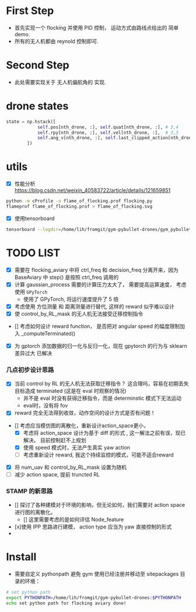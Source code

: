 # First Step

- 首先实现一个 flocking 并使用 PID 控制， 运动方式由路线点给出的 简单 demo.
- 所有的无人机都由 reynold 控制即可.

# Second Step

- 此处需要实现关于 无人机偏航角的 实现.

# drone states
```python
state = np.hstack([
            self.pos[nth_drone, :], self.quat[nth_drone, :], # 3,4
            self.rpy[nth_drone, :], self.vel[nth_drone, :],  # 3,3
            self.ang_v[nth_drone, :], self.last_clipped_action[nth_drone, :]
        ])
```
# utils

- [x] 性能分析 https://blog.csdn.net/weixin_40583722/article/details/121659851
```bash
python -m cProfile -o flame_of_flocking.prof flocking.py
flameprof flame_of_flocking.prof > flame_of_flocking.svg
```
- [x] 使用tensorboard
```bash
tensorboard --logdir=/home/lih/fromgit/gym-pybullet-drones/gym_pybullet_drones/src/results/
```
# TODO LIST

- [x] 需要在 flocking_aviary 中将 ctrl_freq 和 decision_freq 分离开来，因为 BaseAviary 中 step() 是按照 ctrl_freq 调用的
- [x] 计算 gaussian_process 需要的计算压力太大了， 需要提高运算速度， 考虑使用 `GPyTorch`
    - 使用了 GPyTorch, 将运行速度提升了 5 倍
- [x] 考虑使用 方位测量 和 距离测量进行替代, 这样的 reward 似乎难以设计
- [x] 使 control_by_RL_mask 的无人机无法接受迁移控制指令
- [] 考虑如何设计 reward function， 是否把对 angular speed 的幅度限制加入 _computeTerminated()
- [x] 为 gptorch 添加数据的归一化与反归一化，现在 gpytorch 的行为与 sklearn 差异过大 已解决

### 几点初步设计思路
- [X] 当前 control by RL 的无人机无法获取迁移指令？ 这合理吗，容易在初期丢失目标造成 terminated (这是在 eval 时观察的情况)
  - 并不是 eval 时没有获得迁移指令，而是 determinstic 模式下无法运动
  - eval时，没有将 fov 
- [X] reward 完全无法得到收敛，动作空间的设计方式是否有问题！
- [] 考虑应当模仿图的离散化，重新设计action_space更小，
  - [x] 考虑将 action_space 设计为基于 diff 的形式 ,  这一解法之前有误，现已解决。 目前控制赶不上规划
  - [x] 使用 speed 模式时，无法产生真实 yaw action
  - [ ] 考虑重新设计 reward, 我这个持续监控的模式，可能不适合reward
- [x] 将 num_uav 和 control_by_RL_mask 设置为随机
- [ ] 减少 action space, 提前 truncted RL

### STAMP 的新思路
- [] 探讨了各种建模对于环境的影响，但无论如何，我们需要对 action space 进行图的离散化。
  - [] 这里需要考虑的是如何评估 Node_feature
- [x]使用 IPP 思路进行建模， action type 应当为 yaw 直接控制的形式
- 
# Install
- 需要自定义 pythonpath 避免 gym 使用已经注册并移动至 sitepackages 目录的环境：
```bash
# set python path
export PYTHONPATH=/home/lih/fromgit/gym-pybullet-drones:$PYTHONPATH
echo set python path for flocking aviary done!

```
